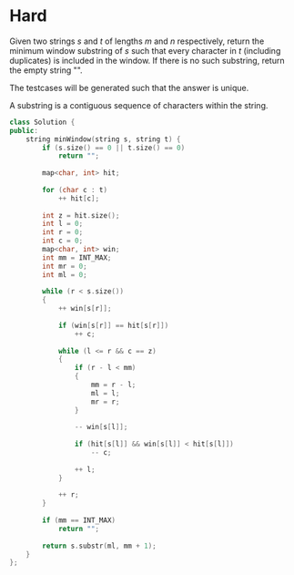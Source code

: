 # Hard

Given two strings $s$ and $t$ of lengths $m$ and $n$ respectively, return the minimum window substring of $s$ such that every character in $t$ (including duplicates) is included in the window. If there is no such substring, return the empty string "".

The testcases will be generated such that the answer is unique.

A substring is a contiguous sequence of characters within the string.

```cpp
class Solution {
public:
    string minWindow(string s, string t) {
        if (s.size() == 0 || t.size() == 0)
            return "";
        
        map<char, int> hit;
        
        for (char c : t)
            ++ hit[c];
        
        int z = hit.size();
        int l = 0;
        int r = 0;
        int c = 0;
        map<char, int> win;
        int mm = INT_MAX;
        int mr = 0;
        int ml = 0;
        
        while (r < s.size())
        {
            ++ win[s[r]];
            
            if (win[s[r]] == hit[s[r]])
                ++ c;
            
            while (l <= r && c == z)
            {
                if (r - l < mm)
                {
                    mm = r - l;
                    ml = l;
                    mr = r;
                }
                
                -- win[s[l]];
                
                if (hit[s[l]] && win[s[l]] < hit[s[l]])
                    -- c;
                
                ++ l;
            }
            
            ++ r;
        }
        
        if (mm == INT_MAX)
            return "";
        
        return s.substr(ml, mm + 1);
    }
};
```
